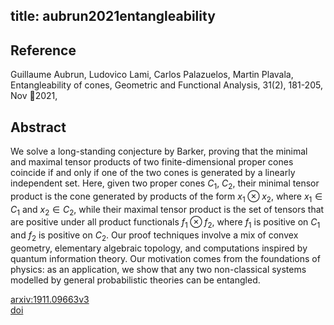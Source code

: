 title: aubrun2021entangleability
---


## Reference

Guillaume Aubrun, Ludovico Lami, Carlos Palazuelos, Martin Plavala, Entangleability of cones, Geometric and Functional Analysis, 31(2), 181-205, Nov 2021,

## Abstract 
  We solve a long-standing conjecture by Barker, proving that the minimal and
maximal tensor products of two finite-dimensional proper cones coincide if and
only if one of the two cones is generated by a linearly independent set. Here,
given two proper cones $C_1$, $C_2$, their minimal tensor product is the cone
generated by products of the form $x_1 \otimes x_2$, where $x_1 \in C_1$ and
$x_2 \in C_2$, while their maximal tensor product is the set of tensors that
are positive under all product functionals $f_1 \otimes f_2$, where $f_1$ is
positive on $C_1$ and $f_2$ is positive on $C_2$. Our proof techniques involve
a mix of convex geometry, elementary algebraic topology, and computations
inspired by quantum information theory. Our motivation comes from the
foundations of physics: as an application, we show that any two non-classical
systems modelled by general probabilistic theories can be entangled.

    

[arxiv:1911.09663v3](https://arxiv.org/abs/1911.09663v3)      
[doi](https://doi.org/10.1007/s00039-021-00565-5)
